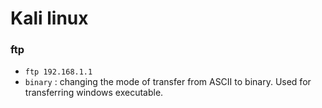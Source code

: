 # Kali linux

### ftp

* `ftp 192.168.1.1`
* `binary` : changing the mode of transfer from ASCII to binary. Used for transferring windows executable.

